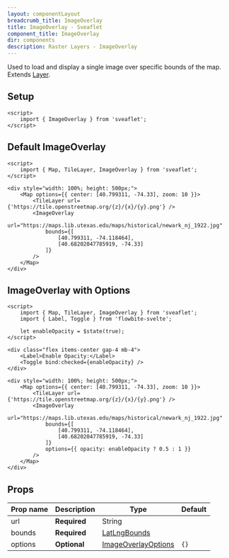 ```yaml
---
layout: componentLayout
breadcrumb_title: ImageOverlay
title: ImageOverlay - Sveaflet
component_title: ImageOverlay
dir: components
description: Raster Layers - ImageOverlay
---
```


Used to load and display a single image over specific bounds of the map. Extends [Layer](https://leafletjs.com/reference.html#layer).

## Setup

```svelte example csr hideOutput
<script>
	import { ImageOverlay } from 'sveaflet';
</script>
```

## Default ImageOverlay

```svelte example csr
<script>
	import { Map, TileLayer, ImageOverlay } from 'sveaflet';
</script>

<div style="width: 100%; height: 500px;">
	<Map options={{ center: [40.799311, -74.33], zoom: 10 }}>
		<TileLayer url={'https://tile.openstreetmap.org/{z}/{x}/{y}.png'} />
		<ImageOverlay
			url="https://maps.lib.utexas.edu/maps/historical/newark_nj_1922.jpg"
			bounds={[
				[40.799311, -74.118464],
				[40.68202047785919, -74.33]
			]}
		/>
	</Map>
</div>
```

## ImageOverlay with Options

```svelte example csr
<script>
	import { Map, TileLayer, ImageOverlay } from 'sveaflet';
	import { Label, Toggle } from 'flowbite-svelte';

	let enableOpacity = $state(true);
</script>

<div class="flex items-center gap-4 mb-4">
	<Label>Enable Opacity:</Label>
	<Toggle bind:checked={enableOpacity} />
</div>

<div style="width: 100%; height: 500px;">
	<Map options={{ center: [40.799311, -74.33], zoom: 10 }}>
		<TileLayer url={'https://tile.openstreetmap.org/{z}/{x}/{y}.png'} />
		<ImageOverlay
			url="https://maps.lib.utexas.edu/maps/historical/newark_nj_1922.jpg"
			bounds={[
				[40.799311, -74.118464],
				[40.68202047785919, -74.33]
			]}
			options={{ opacity: enableOpacity ? 0.5 : 1 }}
		/>
	</Map>
</div>
```

## Props

| Prop name | Description  | Type                                                                            | Default |
| --------- | ------------ | ------------------------------------------------------------------------------- | ------- |
| url       | **Required** | String                                                                          |         |
| bounds    | **Required** | [LatLngBounds](https://leafletjs.com/reference.html#latLngbounds)               |         |
| options   | **Optional** | [ImageOverlayOptions](https://leafletjs.com/reference.html#imageoverlay-option) | `{}`    |
